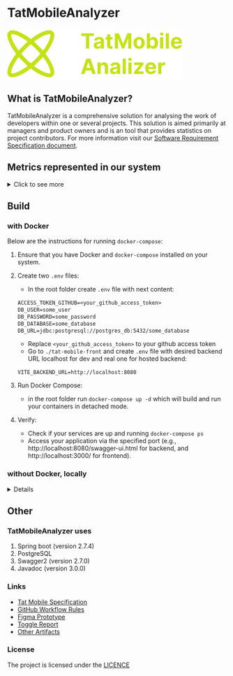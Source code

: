 # TatMobileAnalyzer

![Logo](https://github.com/NikRam822/TatMobileAnalyzer/blob/master/docs/media/Logo.svg) 

## What is TatMobileAnalyzer?
TatMobileAnalyzer is a comprehensive solution for analysing the work of developers within one or several projects. This solution is aimed primarily at managers and product owners and is an tool that provides statistics on project contributors. 
For more information visit our [Software Requirement Specification document](docs/SPECIFICATION.md). 

## Metrics represented in our system
<details>
<summary>Click to see more</summary>

Currently, the following metrics are available:
### Quantitative metrics:
 - Number of developer commits over a given time period
 - Percentage of developer commits compared to the total number of commits over a period of time
 - Number of add and del developer commits over a period of time
 - Percentage of developer add and del commits over total number of add and del commits over a period of time
 - How much the codebase has grown over the time period including developer commits
 - How many add and del lines of code a developer writes on average per day
 - Number of add and del commits for each developer over a period of time (detailed information on commits)
 - Information on commits per developer (add and del by files)

Planned metrics:
### Metrics requiring qualitative analysis of the codebase:
 - Number of syntactically unique lines of code over a period of time
 - Number of duplicated lines of code for a certain period of time 
 - Cyclomatic complexity
</details>



## Build

### with Docker

Below are the instructions for running `docker-compose`:

1. Ensure that you have Docker and `docker-compose` installed on your system.

2. Create two `.env` files:
   - In the root folder create `.env` file with next content:
   ```text
   ACCESS_TOKEN_GITHUB=<your_github_access_token>
   DB_USER=some_user
   DB_PASSWORD=some_password
   DB_DATABASE=some_database
   DB_URL=jdbc:postgresql://postgres_db:5432/some_database
   ```
   - Replace `<your_github_access_token>` to your github access token
   - Go to `./tat-mobile-front` and create `.env` file with desired backend URL localhost for dev and real one for hosted backend:
   ```text
   VITE_BACKEND_URL=http://localhost:8080
   ```

3. Run Docker Compose:
   - in the root folder run `docker-compose up -d` which will build and run your containers in detached mode.

4. Verify:
   - Check if your services are up and running `docker-compose ps`
   - Access your application via the specified port (e.g., http://localhost:8080/swagger-ui.html for backend, 
   and http://localhost:3000/ for frontend).

### without Docker, locally
<details>

1. Ensure that you have `jdk-17` with `maven` for building projects, `npm` and 
latest `postgres` database installed on your system.
2. Create two `.env` files:
   - In the root folder cre~~~~ate `.env` file with next content:
   ```text
   ACCESS_TOKEN_GITHUB=<your_github_access_token>
   DB_USER=some_user
   DB_PASSWORD=some_password
   DB_DATABASE=some_database
   DB_URL=jdbc:postgresql://localhost:5432/some_database
   ```
   - Replace `<your_github_access_token>` to your github access token. `DB_USER`, `DB_PASSWORD`,
   `DB_DATABASE`, and `DB_URL` should be real one and relevant for your `postgres` database. 
   Note! The database should be created before running the backend.
   - Go to `./tat-mobile-front` and create `.env` file with next content:
   ```text
   VUE_APP_HOST_ADDRESS=http://localhost:8080/patch/statistic
   ```
3. Build jar file `mvn clean package`. The builder will generate jar file in target directory: 
`target/TatMobileAnalyzer-0.0.1-SNAPSHOT.jar`
4. Go to target `cd target` and run backend `java -jar TatMobileAnalyzer-0.0.1-SNAPSHOT.jar`.
5. The backend will be available by this link `http://localhost:8080/swagger-ui.html`.
6. Run `cd tat-mobile-front && npm install`. It will download all dependencies.
7. Start frontend `npm run dev`. The website will be available by this link `http://localhost:3000`.
</details>

## Other

### TatMobileAnalyzer uses
1) Spring boot (version 2.7.4)
2) PostgreSQL
3) Swagger2 (version 2.7.0)
4) Javadoc (version 3.0.0)

### Links

- [Tat Mobile Specification](./docs/SPECIFICATION.md)
- [GitHub Workflow Rules](./docs/WORKFLOW.md)
- [Figma Prototype](https://www.figma.com/file/OE0pQL3mn4wlcng6o10AK3/ServiceDesign?type=design&node-id=264%3A1251&mode=design&t=XG83iR2C8fcI6gXF-1)
- [Toggle Report](https://docs.google.com/document/d/1K6aZL5N1QduP5FQHXYm_HEbrKH27j5Ctd6gg3J50kU0/edit#heading=h.sv8ku27k1igh)
- [Other Artifacts](https://drive.google.com/drive/folders/1RKxz5tozCQmqkwWamR1bCjz847XtSwqx?usp=sharing)

### License
The project is licensed under the [LICENCE](https://github.com/NikRam822/TatMobileAnalyzer/blob/master/LICENCE)

